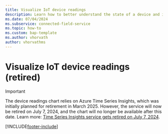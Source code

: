 ```yaml
---
title: Visualize IoT device readings
description: Learn how to better understand the state of a device and its repair history with visualized device readings in Connected Field Service.
ms.date: 07/04/2024
ms.subservice: connected-field-service
ms.topic: how-to
ms.custom: bap-template
ms.author: vhorvath
author: vhorvathms
---
```


# Visualize IoT device readings (retired)

> [!IMPORTANT]
> The device readings chart relies on Azure Time Series Insights, which was initially planned for retirement in March 2025. However, the service will now be retired on July 7, 2024, and the chart will no longer be available after this date. Learn more: [Time Series Insights service gets retired on July 7, 2024](https://azure.microsoft.com/updates/we-re-retiring-azure-time-series-insights-on-7-july-2024-transition-to-azure-data-explorer).

<!--
To help you understand the current state of a device, its repair history, and the effect of performed work orders, Connected Field Service displays near real-time device readings and historical sensor measurements in a chart alongside the service history.

The device readings chart is available on the IoT alert, work order, case, device, and asset forms. It supports Azure IoT Hub and [custom IoT providers](cfs-custom-iot-provider.md).

:::image type="content" source="media/cfs-device-readings-history.png" alt-text="Screenshot of an IoT alert with device readings in Connected Field Service.":::

## Prerequisites

To enable the device readings chart, deploy [Azure Time Series Insights](https://azure.microsoft.com/pricing/details/time-series-insights/) to your Azure subscription. Administrators can deploy the required services with an ARM template using the [IoT Deployment app](https://aka.ms/deploycfs) for Connected Field Service with Azure IoT Hub. Make sure you select **Deploy Time Series Insights** when choosing which services to deploy.

[Learn how to deploy the ARM template for for Connected Field Service with IoT Hub](installation-setup-iothub.md).

> [!NOTE]
> Time Series Insights (TSI) will be deprecated after March 2025. We'll transition Connected Field Service to a new platform and announce it when the deprecation takes place. More information: [Migrate to Azure Data Explorer](/azure/time-series-insights/migration-to-adx).

## Enable the device readings chart

After successfully deploying Time Series Insights, the **Device Readings** tab shows on the IoT alert, work order, case, device, and asset forms.  

To view device readings, ensure the following data is in place:

|Form |Required data|
|--|--|
|IoT Device  |Device ID has a value.  |
|IoT alert|The alert has a related IoT device.|
| Work order|The work order has a related IoT alert and the IoT alert has a related IoT device. |
| Case| The case has a related IoT alert and the IoT alert has a related IoT device. |
| Asset| The device readings chart is for the device ID set in Connected Device Attributes section of the asset form. |

## Use the device readings chart

Open the **Device Readings** tab on IoT alert, work order, case, device, or asset form. If the device sends device measurements to Time Series Insights, and the device measurement data exists for the selected time period, the chart loads.  

   > [!NOTE]
   > If you select a **Custom** time period, limit your time range to no more than 90 days.

:::image type="content" source="media/cfs-device-readings-hover-history.png" alt-text="Screenshot of a device history chart with callouts on the main controls.":::

- Select the eye icon next to a measurement to show or hide the measurement on the chart.

- Hover over a line in the chart to see a tooltip with measurement details.

- The service history (cases and work orders) related to the IoT alert show as pins on the device readings chart. Select a pin to open service history with a link directly to the work order or case. If there's no related service history in the selected time period, this information won't show.

## View device readings on the mobile app

Device readings and summary tiles work on the Dynamics 365 Field Service mobile app when connected to the internet. For more information, see [Connected Field Service on the mobile app](mobile/iot-mobile.md#view-summary-tiles-and-device-readings)  

## Error codes

[!INCLUDE [azure-ad-to-microsoft-entra-id](../includes/azure-ad-to-microsoft-entra-id.md)]

Use the following table to troubleshoot error codes related to device readings.

| Error code	| Possible root cause	| Suggested corrective action |
| --- | --- | --- |
| 5000101	 |	Local Config Store isn't available |	Contact Microsoft Support to investigate |
| 4001002	 |	Value for the Search Span parameter passed to the custom action *msdyn_IoTHubQueryDeviceReadings* is Null	 |	Verify that the system passes valid values for all the required arguments to the custom action *msdyn_IoTHubQueryDeviceReadings* |
| 4000103	 |	Value for the From or To date argument passed to the custom action *msdyn_IoTHubQueryDeviceReadings* isn't a valid DateTime |	Verify that the system passes valid values for all the required arguments to the custom action *msdyn_IoTHubQueryDeviceReadings* | 
| 4000104	 |	Value for the Interval argument passed to the custom action *msdyn_IoTHubQueryDeviceReadings* isn't a valid Duration	 |	Verify that the system passes valid values for all the required arguments to the custom action *msdyn_IoTHubQueryDeviceReadings*. For interval, the format should be in the [ISO 8601 Duration Format](https://wikipedia.org/wiki/ISO_8601#Durations). For example: PT1H |
| 4000201	 |	Value for the IotDeviceId argument passed to the custom action *msdyn_IoTHubQueryDeviceReadings* isn't a valid Guid	 |	Verify that the system passes valid values for all the required arguments to the custom action *msdyn_IoTHubQueryDeviceReadings*. For IotDeviceId, the value should be the *msdyn_iotdeviceid*, which is a global unique identifier (GUID). |
| 4010202 |		The user doesn't have permission to query Device Entity (*msdyn_iotdevice*)	 |	Ensure the user can query Device entity (*msdyn_iotdevice*) |
| 5000203 |		Unable to get msdyn_DeviceId for the given *msdyn_iotdeviceid* in the Device Entity (*msdyn_iotdevice*) |		Make sure device has the attribute *msdyn_DeviceId* |
| 5000204	 |	Unable to get Time Series Insights Url for the given *msdyn_iotdeviceid* |		Make sure that Connected Field Service Deployment App has deployed Time Series Insights for this CRM Org and the device is linked to the correct IoT Provider |
| 5000205 |		Client ID used to get Microsoft Entra token for TSI Authorization is invalid or an empty GUID (global unique identifier) |		Make sure that the system uses a valid Client ID  in the Connected Field Service Deployment App |
| 5000206 |		Client Secret used to get Microsoft Entra token for TSI Authorization has expired |		Update the Client Secret in Microsoft Entra and rerun Connected Field Service Deployment App to update the new Client ID and Client Secret |
| 5000207 |		Unable to get the access token to query Time Series Insights |		Retry your request, and if the problem persists, try updating new Client ID and Client Secret by rerunning the Connected Field Service Deployment App |
| 5000603	 |	Request to Time Series Insights API returned with a failure	 |	Retry your request. If the problem persists, contact Microsoft Support to investigate |
| 5000604	 |	Response from Time Series Insights API isn't in an expected format	 |	Retry your request. If the problem persists, contact Microsoft Support to investigate |

## Next steps

- [Create IoT alerts and convert IoT alerts into work orders](cfs-iot-alerts.md)
- [Send commands to devices in Connected Field Service](cfs-commands.md)

-->

[!INCLUDE[footer-include](../includes/footer-banner.md)]
